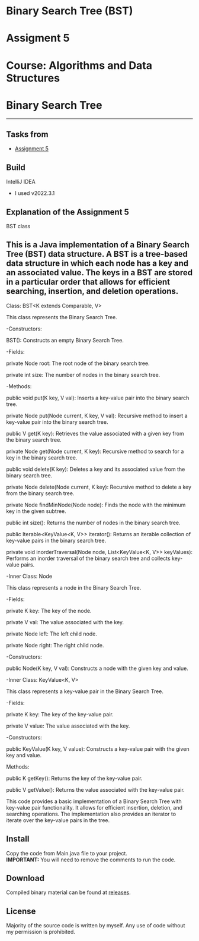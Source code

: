 # Binary Search Tree (BST)
# Assigment 5
# Course: Algorithms and Data Structures
# Binary Search Tree
---

## Tasks from
- [Assignment 5](https://moodle.astanait.edu.kz/mod/assign/view.php?id=82642)

## Build
IntelliJ IDEA
- I used v2022.3.1
## Explanation of the Assignment 5
BST class

This is a Java implementation of a Binary Search Tree (BST) data structure. A BST is a tree-based data structure in which each node has a key and an associated value. The keys in a BST are stored in a particular order that allows for efficient searching, insertion, and deletion operations.
---
Class: BST<K extends Comparable<K>, V>
  
This class represents the Binary Search Tree.

-Constructors:
  
BST(): Constructs an empty Binary Search Tree.

-Fields:
  
private Node root: The root node of the binary search tree.
  
private int size: The number of nodes in the binary search tree.

-Methods:
  
public void put(K key, V val): Inserts a key-value pair into the binary search tree.
  
private Node put(Node current, K key, V val): Recursive method to insert a key-value pair into the binary search tree.
  
public V get(K key): Retrieves the value associated with a given key from the binary search tree.
  
private Node get(Node current, K key): Recursive method to search for a key in the binary search tree.
  
public void delete(K key): Deletes a key and its associated value from the binary search tree.
  
private Node delete(Node current, K key): Recursive method to delete a key from the binary search tree.
  
private Node findMinNode(Node node): Finds the node with the minimum key in the given subtree.
  
public int size(): Returns the number of nodes in the binary search tree.
  
public Iterable<KeyValue<K, V>> iterator(): Returns an iterable collection of key-value pairs in the binary search tree.
  
private void inorderTraversal(Node node, List<KeyValue<K, V>> keyValues): Performs an inorder traversal of the binary search tree and collects key-value pairs.
  
-Inner Class: Node
  
This class represents a node in the Binary Search Tree.

-Fields:
  
private K key: The key of the node.
  
private V val: The value associated with the key.
  
private Node left: The left child node.
  
private Node right: The right child node.
  
-Constructors:
  
public Node(K key, V val): Constructs a node with the given key and value.
  
-Inner Class: KeyValue<K, V>
  
This class represents a key-value pair in the Binary Search Tree.

-Fields:
  
private K key: The key of the key-value pair.
  
private V value: The value associated with the key.
  
-Constructors:
  
public KeyValue(K key, V value): Constructs a key-value pair with the given key and value.
  
Methods:
  
public K getKey(): Returns the key of the key-value pair.
  
public V getValue(): Returns the value associated with the key-value pair.

This code provides a basic implementation of a Binary Search Tree with key-value pair functionality. It allows for efficient insertion, deletion, and searching operations. The implementation also provides an iterator to iterate over the key-value pairs in the tree.

## Install
 Copy the code from Main.java file to your project.  
 **IMPORTANT:** You will need to remove the comments to run the code.

## Download
Compiled binary material can be found at [releases](https://github.com/alisheriq/assignment4/tree/master/src).

## License
Majority of the source code is written by myself.
Any use of code without my permission is prohibited.
